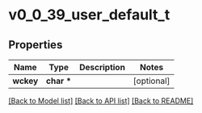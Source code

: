 # v0_0_39_user_default_t

## Properties
Name | Type | Description | Notes
------------ | ------------- | ------------- | -------------
**wckey** | **char \*** |  | [optional] 

[[Back to Model list]](../README.md#documentation-for-models) [[Back to API list]](../README.md#documentation-for-api-endpoints) [[Back to README]](../README.md)


